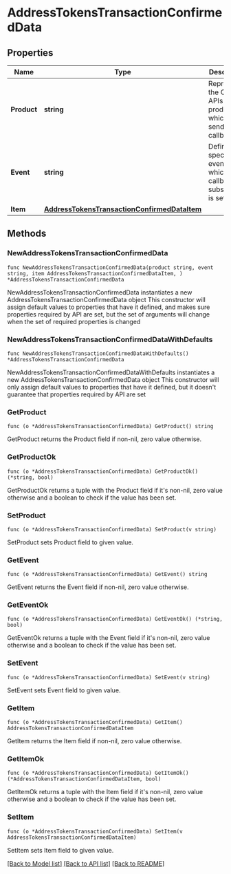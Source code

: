 # AddressTokensTransactionConfirmedData

## Properties

Name | Type | Description | Notes
------------ | ------------- | ------------- | -------------
**Product** | **string** | Represents the Crypto APIs 2.0 product which sends the callback. | 
**Event** | **string** | Defines the specific event, for which a callback subscription is set. | 
**Item** | [**AddressTokensTransactionConfirmedDataItem**](AddressTokensTransactionConfirmedDataItem.md) |  | 

## Methods

### NewAddressTokensTransactionConfirmedData

`func NewAddressTokensTransactionConfirmedData(product string, event string, item AddressTokensTransactionConfirmedDataItem, ) *AddressTokensTransactionConfirmedData`

NewAddressTokensTransactionConfirmedData instantiates a new AddressTokensTransactionConfirmedData object
This constructor will assign default values to properties that have it defined,
and makes sure properties required by API are set, but the set of arguments
will change when the set of required properties is changed

### NewAddressTokensTransactionConfirmedDataWithDefaults

`func NewAddressTokensTransactionConfirmedDataWithDefaults() *AddressTokensTransactionConfirmedData`

NewAddressTokensTransactionConfirmedDataWithDefaults instantiates a new AddressTokensTransactionConfirmedData object
This constructor will only assign default values to properties that have it defined,
but it doesn't guarantee that properties required by API are set

### GetProduct

`func (o *AddressTokensTransactionConfirmedData) GetProduct() string`

GetProduct returns the Product field if non-nil, zero value otherwise.

### GetProductOk

`func (o *AddressTokensTransactionConfirmedData) GetProductOk() (*string, bool)`

GetProductOk returns a tuple with the Product field if it's non-nil, zero value otherwise
and a boolean to check if the value has been set.

### SetProduct

`func (o *AddressTokensTransactionConfirmedData) SetProduct(v string)`

SetProduct sets Product field to given value.


### GetEvent

`func (o *AddressTokensTransactionConfirmedData) GetEvent() string`

GetEvent returns the Event field if non-nil, zero value otherwise.

### GetEventOk

`func (o *AddressTokensTransactionConfirmedData) GetEventOk() (*string, bool)`

GetEventOk returns a tuple with the Event field if it's non-nil, zero value otherwise
and a boolean to check if the value has been set.

### SetEvent

`func (o *AddressTokensTransactionConfirmedData) SetEvent(v string)`

SetEvent sets Event field to given value.


### GetItem

`func (o *AddressTokensTransactionConfirmedData) GetItem() AddressTokensTransactionConfirmedDataItem`

GetItem returns the Item field if non-nil, zero value otherwise.

### GetItemOk

`func (o *AddressTokensTransactionConfirmedData) GetItemOk() (*AddressTokensTransactionConfirmedDataItem, bool)`

GetItemOk returns a tuple with the Item field if it's non-nil, zero value otherwise
and a boolean to check if the value has been set.

### SetItem

`func (o *AddressTokensTransactionConfirmedData) SetItem(v AddressTokensTransactionConfirmedDataItem)`

SetItem sets Item field to given value.



[[Back to Model list]](../README.md#documentation-for-models) [[Back to API list]](../README.md#documentation-for-api-endpoints) [[Back to README]](../README.md)


